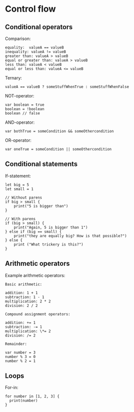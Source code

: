 # Control flow

## Conditional operators

Comparison:

    equality:  valueA == valueB
    inequality: valueA != valueB
    greater than: valueA > valueB
    equal or greater than: valueA > valueB
    less than: valueA < valueB
    equal or less than: valueA <= valueB

Ternary:

    valueA == valueB ? someStuffWhenTrue : someStuffWhenFalse

NOT-operator:

    var boolean = true
    boolean = !boolean
    boolean // false

AND-operator:

    var bothTrue = someCondition && someOthercondition

OR-operator:

    var oneTrue = someCondition || someOthercondition

## Conditional statements

If-statement:

    let big = 5
    let small = 1

    // Without parens
    if big > small {
        print("5 is bigger than")
    }

    // With parens
    if (big > small) {
        print("Again, 5 is bigger than 1")
    } else if (big == small) {
        print("they are equally big? How is that possible?")
    } else {
        print ("What trickery is this?")
    }

## Arithmetic operators

Example arithmetic operators:

    Basic arithmetic:

    addition: 1 + 1
    subtraction: 1 - 1
    multiplication: 2 * 2
    division: 2 / 2

    Compound assignment operators:

    addition: += 1
    subtraction: -= 1
    multiplication: \*= 2
    division: /= 2

    Remainder:

    var number = 3
    number % 3 = 0
    number % 2 = 1

## Loops

For-in:

    for number in [1, 2, 3] {
      print(number)
    }
